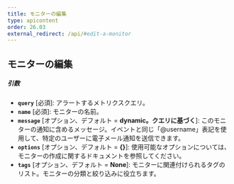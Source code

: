 ```yaml
---
title: モニターの編集
type: apicontent
order: 26.03
external_redirect: /api/#edit-a-monitor
---
```


## モニターの編集
##### 引数
* **`query`** [必須]:
    アラートするメトリクスクエリ。
* **`name`** [必須]:
    モニターの名前。
* **`message`** [オプション、デフォルト = **dynamic。クエリに基づく**]:
    このモニターの通知に含めるメッセージ。イベントと同じ「@username」表記を使用して、特定のユーザーに電子メール通知を送信できます。
* **`options`** [オプション、デフォルト = **{}**]:
    使用可能なオプションについては、モニターの作成に関するドキュメントを参照してください。
* **`tags`** [オプション、デフォルト = **None**]:
    モニターに関連付けられるタグのリスト。モニターの分類と絞り込みに役立ちます。
